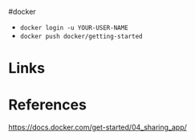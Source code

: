 #docker 

- `docker login -u YOUR-USER-NAME`
- `docker push docker/getting-started` 

# Links

# References
https://docs.docker.com/get-started/04_sharing_app/